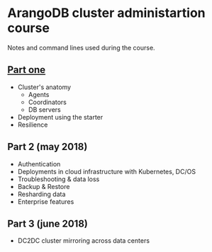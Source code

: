 # ArangoDB cluster administartion course

Notes and command lines used during the course.

## [Part one](part-one.md)
 * Cluster's anatomy
   * Agents
   * Coordinators
   * DB servers
 * Deployment using the starter
 * Resilience
 
## Part 2 (may 2018)
 * Authentication
 * Deployments in cloud infrastructure with Kubernetes, DC/OS 
 * Troubleshooting & data loss 
 * Backup & Restore
 * Resharding data
 * Enterprise features 

## Part 3 (june 2018)
 * DC2DC cluster mirroring across data centers

